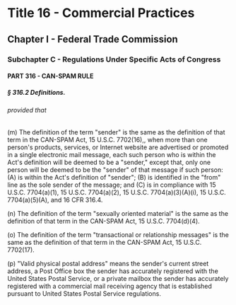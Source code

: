 
# Title 16 - Commercial Practices
## Chapter I - Federal Trade Commission
### Subchapter C - Regulations Under Specific Acts of Congress
#### PART 316 - CAN-SPAM RULE
##### § 316.2 Definitions.
###### provided that

(m) The definition of the term "sender" is the same as the definition of that term in the CAN-SPAM Act, 15 U.S.C. 7702(16),, when more than one person's products, services, or Internet website are advertised or promoted in a single electronic mail message, each such person who is within the Act's definition will be deemed to be a "sender," except that, only one person will be deemed to be the "sender" of that message if such person: (A) is within the Act's definition of "sender"; (B) is identified in the "from" line as the sole sender of the message; and (C) is in compliance with 15 U.S.C. 7704(a)(1), 15 U.S.C. 7704(a)(2), 15 U.S.C. 7704(a)(3)(A)(i), 15 U.S.C. 7704(a)(5)(A), and 16 CFR 316.4.

(n) The definition of the term "sexually oriented material" is the same as the definition of that term in the CAN-SPAM Act, 15 U.S.C. 7704(d)(4).

(o) The definition of the term "transactional or relationship messages" is the same as the definition of that term in the CAN-SPAM Act, 15 U.S.C. 7702(17).

(p) "Valid physical postal address" means the sender's current street address, a Post Office box the sender has accurately registered with the United States Postal Service, or a private mailbox the sender has accurately registered with a commercial mail receiving agency that is established pursuant to United States Postal Service regulations.
